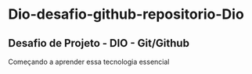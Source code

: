 # Dio-desafio-github-repositorio-Dio
## Desafio de Projeto - DIO - Git/Github

Começando a aprender essa tecnologia essencial
